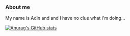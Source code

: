 ### About me
My name is Adin and and I have no clue what i'm doing...

[![Anurag's GitHub stats](https://github-readme-stats.vercel.app/api?username=TapPineapple)](https://github.com/anuraghazra/github-readme-stats)
